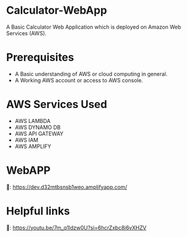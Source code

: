 # Calculator-WebApp
A Basic Calculator Web Application which is deployed on Amazon Web Services (AWS).
# Prerequisites
- A Basic understanding of AWS or cloud computing in general.
- A Working AWS account or access to AWS console.
# AWS Services Used
- AWS LAMBDA
- AWS DYNAMO DB
- AWS API GATEWAY
- AWS IAM
- AWS AMPLIFY
# WebAPP
🔗: https://dev.d32mtbsnsb1weo.amplifyapp.com/
# Helpful links
🔗: https://youtu.be/7m_q1ldzw0U?si=6hcrZxbc8j6vXHZV
